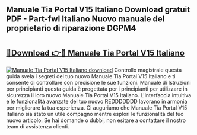## Manuale Tia Portal V15 Italiano Download gratuit PDF - Part-fwI Italiano Nuovo manuale del proprietario di riparazione DGPM4

# <h2><a href="http://dfgrgp.blite.top/?on=Manuale+Tia+Portal+V15+Italiano">🔗Download 👉🔴 Manuale Tia Portal V15 Italiano</a></h2>

[![Manuale Tia Portal V15 Italiano download](https://i.imgur.com/lujVjoI.png)](http://dfgrgp.blite.top/?on=Manuale+Tia+Portal+V15+Italiano)
Controllo magistrale questa guida svela i segreti del tuo nuovo Manuale Tia Portal V15 Italiano e ti consente di controllare con precisione le sue funzioni. Manuale di Istruzioni per principianti questa guida è progettata per i principianti per utilizzare in sicurezza il loro nuovo Manuale Tia Portal V15 Italiano. L'interfaccia intuitiva e le funzionalità avanzate del tuo nuovo REDDDDDDD lavorano in armonia per migliorare la tua esperienza. Ci auguriamo che Manuale Tia Portal V15 Italiano sia stato un utile compagno mentre esplori le funzionalità del tuo nuovo articolo. Se hai domande o dubbi, non esitare a contattare il nostro team di assistenza clienti.
